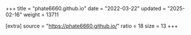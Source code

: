 +++
title = "phate6660.github.io"
date = "2022-03-22"
updated = "2025-02-16"
weight = 13711

[extra]
source = "https://phate6660.github.io/"
ratio = 18
size = 13
+++
